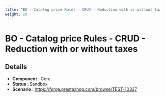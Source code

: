 ```yaml
---
title: "BO - Catalog price Rules - CRUD - Reduction with or without taxes"
weight: 10
---
```


# BO - Catalog price Rules - CRUD - Reduction with or without taxes
## Details
* **Component** : Core
* **Status** : Sandbox
* **Scenario** : https://forge.prestashop.com/browse/TEST-10337

